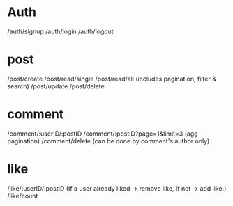 # Auth

/auth/signup
/auth/login
/auth/logout

# post

/post/create
/post/read/single
/post/read/all (includes pagination, filter & search)
/post/update
/post/delete

# comment

/comment/:userID/:postID
/comment/:postID?page=1&limit=3 (agg pagination)
/comment/delete (can be done by comment's author only)

# like

/like/:userID/:postID (If a user already liked → remove like, If not → add like.)
/like/count
